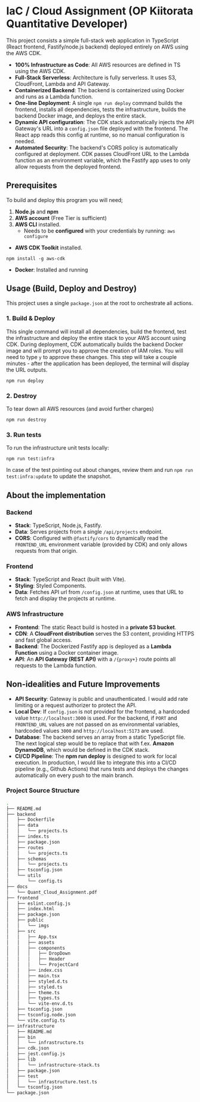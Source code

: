 # IaC / Cloud Assignment (OP Kiitorata Quantitative Developer)
This project consists a simple full-stack web application in TypeScript (React frontend, Fastify/node.js backend) deployed entirely on AWS using the AWS CDK.

- **100% Infrastructure as Code**: All AWS resources are defined in TS using the AWS CDK.
- **Full-Stack Serverless**: Architecture is fully serverless. It uses S3, CloudFront, Lambda and API Gateway.
- **Containerized Backend**: The backend is containerized using Docker and runs as a Lambda function.
- **One-line Deployment**: A single `npm run deploy` command builds the frontend, installs all dependencies, tests the infrastructure, builds the backend Docker image, and deploys the entire stack.
- **Dynamic API configuration**: The CDK stack automatically injects the API Gateway's URL into a `config.json` file deployed with the frontend. The React app reads this config at runtime, so no manual configuration is needed.
- **Automated Security**: The backend's CORS policy is automatically configured at deployment. CDK passes CloudFront URL to the Lambda function as an environment variable, which the Fastify app uses to only allow requests from the deployed frontend.

## Prerequisites
To build and deploy this program you will need;
1. **Node.js** and **npm**
2. **AWS account** (Free Tier is sufficient)
3. **AWS CLI** installed.
	- Needs to be **configured** with your credentials by running: `aws configure`
- **AWS CDK Toolkit** installed.
```
npm install -g aws-cdk
```
- **Docker**: Installed and running

## Usage (Build, Deploy and Destroy)
This project uses a single `package.json` at the root to orchestrate all actions.

### 1. Build & Deploy
This single command will install all dependencies, build the frontend, test the infrastructure and deploy the entire stack to your AWS account using CDK. During deployment, CDK automatically builds the backend Docker image and will prompt you to approve the creation of IAM roles. You will need to type `y` to approve these changes. This step will take a couple minutes - after the application has been deployed, the terminal will display the URL outputs.
```
npm run deploy
```

### 2. Destroy
To tear down all AWS resources (and avoid further charges)
```
npm run destroy
```

### 3. Run tests
To run the infrastructure unit tests locally:
```
npm run test:infra
```
In case of the test pointing out about changes, review them and run `npm run test:infra:update` to update the snapshot.


## About the implementation

### Backend
- **Stack**: TypeScript, Node.js, Fastify.
- **Data**: Serves projects from a single `/api/projects` endpoint.
- **CORS**: Configured with `@fastify/cors` to dynamically read the `FRONTEND_URL` environment variable (provided by CDK) and only allows requests from that origin.
### Frontend
- **Stack**: TypeScript and React (built with Vite).
- **Styling**: Styled Components.
- **Data**: Fetches API url from `/config.json` at runtime, uses that URL to fetch and display the projects at runtime.
### AWS Infrastructure
- **Frontend**: The static React build is hosted in a **private S3 bucket**.
- **CDN**: A **CloudFront distribution** serves the S3 content, providing HTTPS and fast global access.
- **Backend**: The Dockerized Fastify app is deployed as a **Lambda Function** using a Docker container image.
- **API**: An **API Gateway (REST API)** with a `/{proxy+}` route points all requests to the Lambda function.

## Non-idealities and Future Improvements
- **API Security**: Gateway is public and unauthenticated. I would add rate limiting or a request authorizer to protect the API.
- **Local Dev**: If `config.json` is not provided for the frontend, a hardcoded value `http://localhost:3000` is used. For the backend, if `PORT` and `FRONTEND_URL` values are not passed on as environmental variables, hardcoded values `3000` and `http://localhost:5173` are used.
- **Database**: The backend serves an array from a static TypeScript file. The next logical step would be to replace that with f.ex. **Amazon DynamoDB**, which would be defined in the CDK stack.
- **CI/CD Pipeline**: The **npm run deploy** is designed to work for local execution. In production, I would like to integrate this into a CI/CD pipeline (e.g., Github Actions) that runs tests and deploys the changes automatically on every push to the main branch.

### Project Source Structure
```sh
.
├── README.md
├── backend
│   ├── Dockerfile
│   ├── data
│   │   └── projects.ts
│   ├── index.ts
│   ├── package.json
│   ├── routes
│   │   └── projects.ts
│   ├── schemas
│   │   └── projects.ts
│   ├── tsconfig.json
│   └── utils
│       └── config.ts
├── docs
│   └── Quant_Cloud_Assignment.pdf
├── frontend
│   ├── eslint.config.js
│   ├── index.html
│   ├── package.json
│   ├── public
│   │   └── imgs
│   ├── src
│   │   ├── App.tsx
│   │   ├── assets
│   │   ├── components
│   │   │   ├── DropDown
│   │   │   ├── Header
│   │   │   └── ProjectCard
│   │   ├── index.css
│   │   ├── main.tsx
│   │   ├── styled.d.ts
│   │   ├── styled.ts
│   │   ├── theme.ts
│   │   ├── types.ts
│   │   └── vite-env.d.ts
│   ├── tsconfig.json
│   ├── tsconfig.node.json
│   └── vite.config.ts
├── infrastructure
│   ├── README.md
│   ├── bin
│   │   └── infrastructure.ts
│   ├── cdk.json
│   ├── jest.config.js
│   ├── lib
│   │   └── infrastructure-stack.ts
│   ├── package.json
│   ├── test
│   │   └── infrastructure.test.ts
│   └── tsconfig.json
└── package.json
```
